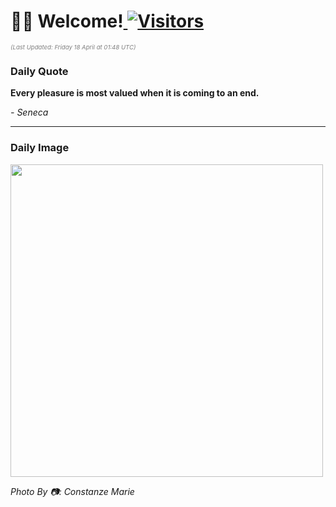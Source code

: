 <h1>👋🏽 Welcome!<a href="https://github.com/OmitNomis/"> <img src="https://visitor-badge.laobi.icu/badge?page_id=OmitNomis" alt="Visitors"></a></h1>

<i><p style="font-size: 0.6rem; color:gray">(Last Updated: Friday 18 April at 01:48 UTC)</p></i>

<h3> Daily Quote </h3>
<b><p>Every pleasure is most valued when it is coming to an end.</p></b>
<i><caption style="font-size: 0.8rem; color:gray;">- Seneca</caption></i>


<hr>

<h3>Daily Image</h3>
<a href="https://images.pexels.com/photos/31547424/pexels-photo-31547424.jpeg" target="_blank"><img style="height:500px;" src="https://images.pexels.com/photos/31547424/pexels-photo-31547424.jpeg"/></a>

<i><caption style="font-size: 0.8rem; color:gray;"> Photo By 📷: Constanze  Marie</caption></i>
